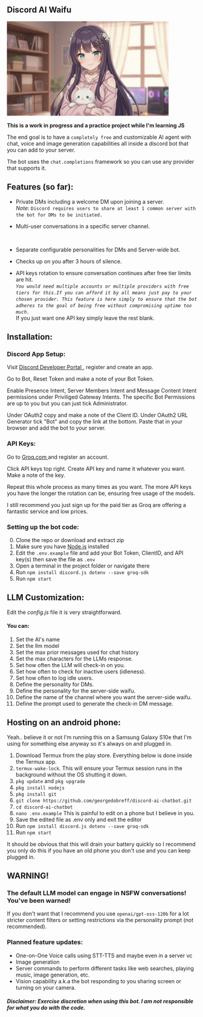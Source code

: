 ## Discord AI Waifu

<img src='./Lilly banner.png' height = 250px;>

<br>

**This is a work in progress and a practice project while I'm learning JS**

The end goal is to have a ``` completely free ``` and customizable AI agent with chat, voice and image generation capabilities all inside a discord bot that you can add to your server. 

The bot uses the ```chat.completions``` framework so you can use any provider that supports it.

## Features (so far):

* Private DMs including a welcome DM upon joining a server. <br>
*Note*: ```Discord requires users to share at least 1 common server with the bot for DMs to be initiated.```

* Multi-user conversations in a specific server channel.
<br>

* Separate configurable personalities for DMs and Server-wide bot.

* Checks up on you after 3 hours of silence.

* API keys rotation to ensure conversation continues after free tier limits are hit.<br>
*``You would need multiple accounts or multiple providers with free tiers for this.If you can afford it by all means just pay to your chosen provider. This feature is here simply to ensure that the bot adheres to the goal of being free without compromising uptime too much.``*<br>
 If you just want one API key simply leave the rest blank.


## Installation: 

### Discord App Setup: 

Visit <a href ='https://discord.com/developers/' target=_blank > Discord Developer Portal </a>, register and create an app.

Go to Bot, Reset Token and make a note of your Bot Token.

Enable Presence Intent, Server Members Intent and Message Content Intent permissions under Priviliged Gateway Intents.
The specific Bot Permissions are up to you but you can just tick Administrator.

Under OAuth2 copy and make a note of the Client ID. Under OAuth2 URL Generator tick "Bot" and copy the link at the bottom. Paste that in your browser and add the bot to your server.

### API Keys:

Go to <a href='https://console.groq.com/home' target = _blank> Groq.com </a> and register an account.

Click API keys top right. Create API key and name it whatever you want. Make a note of the key.

Repeat this whole process as many times as you want. The more API keys you have the longer the rotation can be, ensuring free usage of the models. 

I still recommend you just sign up for the paid tier as Groq are offering a fantastic service and low prices.

### Setting up the bot code:

0. Clone the repo or download and extract zip
1. Make sure you have <a href='https://nodejs.org/en/download' target=_blank >Node.js</a> installed
2. Edit the ```.env.example``` file and add your Bot Token, ClientID, and API key(s) then save the file as ``.env``
3. Open a terminal in the project folder or navigate there
4. Run ```npm install discord.js dotenv --save groq-sdk```
5. Run ```npm start```

## LLM Customization:

Edit the *config.js* file it is very straightforward.

#### You can:
1. Set the AI's name
2. Set the llm model
3. Set the max prior messages used for chat history
4. Set the max characters for the LLMs response.
5. Set how often the LLM will check-in on you.
6. Set how often to check for inactive users (idleness).
7. Set how often to log idle users.
8. Define the personality for DMs.
9. Define the personality for the server-side waifu.
10. Define the name of the channel where you want the server-side waifu.
11. Define the prompt used to generate the check-in DM message.


## Hosting on an android phone:

Yeah.. believe it or not I'm running this on a Samsung Galaxy S10e that I'm using for something else anyway so it's always on and plugged in.

1. Download Termux from the play store. Everything below is done inside the Termux app.
2. ```termux-wake-lock```. This will ensure your Termux session runs in the background without the OS shutting it down.
3. ```pkg update``` and ```pkg upgrade```
4. ```pkg install nodejs```
5. ```pkg install git```
6. ```git clone https://github.com/georgedobreff/discord-ai-chatbot.git```
7. ```cd discord-ai-chatbot```
8. ```nano .env.example``` This is painful to edit on a phone but I believe in you.
9. Save the edited file as .env only and exit the editor
10. Run ```npm install discord.js dotenv --save groq-sdk```
11. Run ```npm start```

It should be obvious that this will drain your battery quickly so I recommend you only do this if you have an old phone you don't use and you can keep plugged in.

## WARNING!

### The default LLM model can engage in NSFW conversations! You've been warned!

If you don't want that I recommend you use ```openai/gpt-oss-120b``` for a lot stricter content filters or setting restrictions via the personality prompt (not recommended).


### Planned feature updates:
- One-on-One Voice calls using STT-TTS and maybe even in a server vc
- Image generation
- Server commands to perform different tasks like web searches, playing music, image generation, etc.
- Vision capability a.k.a the bot responding to you sharing screen or turning on your camera.

#### *Disclaimer: Exercise discretion when using this bot. I am not responsible for what you do with the code.*
